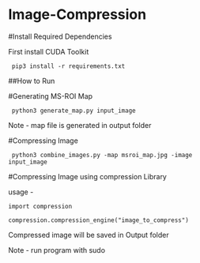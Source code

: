 # Image-Compression


#Install Required Dependencies

First install CUDA Toolkit

<code> pip3 install -r requirements.txt </code>


##How to Run

#Generating MS-ROI Map

<code> python3 generate_map.py input_image </code>

Note - map file is generated in output folder


#Compressing Image 

<code> python3 combine_images.py -map msroi_map.jpg -image input_image </code>

#Compressing Image using compression Library

usage - 

<code>import compression</code>

<code>compression.compression_engine("image_to_compress")</code>



Compressed image will be saved in Output folder

Note - run program with sudo 